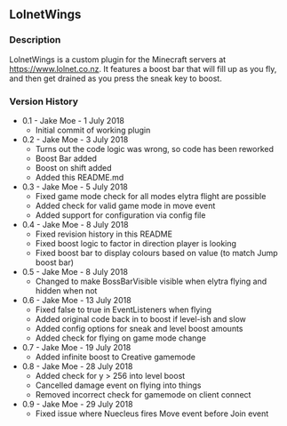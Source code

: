 ## LolnetWings

### Description

LolnetWings is a custom plugin for the Minecraft servers at https://www.lolnet.co.nz.  It features a boost bar that will fill up as you fly, and then get drained as you press the sneak key to boost.

### Version History

* 0.1 - Jake Moe - 1 July 2018
  * Initial commit of working plugin
* 0.2 - Jake Moe - 3 July 2018
  * Turns out the code logic was wrong, so code has been reworked
  * Boost Bar added
  * Boost on shift added
  * Added this README.md
* 0.3 - Jake Moe - 5 July 2018
  * Fixed game mode check for all modes elytra flight are possible
  * Added check for valid game mode in move event
  * Added support for configuration via config file
* 0.4 - Jake Moe - 8 July 2018
  * Fixed revision history in this README
  * Fixed boost logic to factor in direction player is looking
  * Fixed boost bar to display colours based on value (to match Jump boost bar)
* 0.5 - Jake Moe - 8 July 2018
  * Changed to make BossBarVisible visible when elytra flying and hidden when not
* 0.6 - Jake Moe - 13 July 2018
  * Fixed false to true in EventListeners when flying
  * Added original code back in to boost if level-ish and slow
  * Added config options for sneak and level boost amounts
  * Added check for flying on game mode change
* 0.7 - Jake Moe - 19 July 2018
  * Added infinite boost to Creative gamemode
* 0.8 - Jake Moe - 28 July 2018
  * Added check for y > 256 into level boost
  * Cancelled damage event on flying into things
  * Removed incorrect check for gamemode on client connect
* 0.9 - Jake Moe - 29 July 2018
  * Fixed issue where Nuecleus fires Move event before Join event
